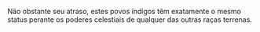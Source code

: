 ﻿Não obstante seu atraso, estes povos índigos têm exatamente o mesmo status perante os poderes celestiais de qualquer das outras raças terrenas.